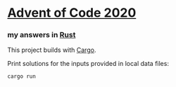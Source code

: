 # [Advent of Code 2020](https://adventofcode.com/2020)
### my answers in [Rust](https://www.rust-lang.org/)

This project builds with [Cargo](https://docs.rust-lang.org/cargo).

Print solutions for the inputs provided in local data files:

```sh
cargo run
```

